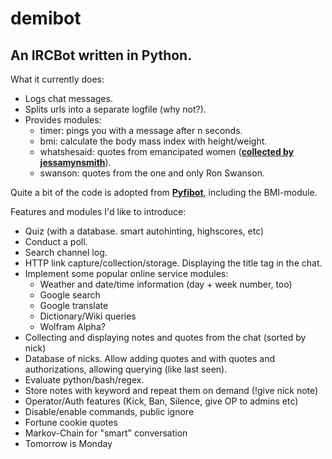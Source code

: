 demibot
==================
An IRCBot written in Python.  
--
  
What it currently does:  
  * Logs chat messages.
  * Splits urls into a separate logfile (why not?).
  * Provides modules:
    * timer: pings you with a message after n seconds.
    * bmi: calculate the body mass index with height/weight.
    * whatshesaid: quotes from emancipated women ([**collected by jessamynsmith**](https://github.com/jessamynsmith/talkbackbot)).
    * swanson: quotes from the one and only Ron Swanson.  
    
Quite a bit of the code is adopted from [**Pyfibot**](https://github.com/lepinkainen/pyfibot), including the BMI-module.  
  
Features and modules I'd like to introduce:  
  * Quiz (with a database. smart autohinting, highscores, etc)
  * Conduct a poll.
  * Search channel log.
  * HTTP link capture/collection/storage. Displaying the title tag in the chat.
  * Implement some popular online service modules:
    * Weather and date/time information (day + week number, too)
    * Google search
    * Google translate
    * Dictionary/Wiki queries
    * Wolfram Alpha?
  * Collecting and displaying notes and quotes from the chat (sorted by nick)
  * Database of nicks. Allow adding quotes and with quotes and authorizations, allowing querying (like last seen).
  * Evaluate python/bash/regex.
  * Store notes with keyword and repeat them on demand (!give nick note)
  * Operator/Auth features (Kick, Ban, Silence, give OP to admins etc)
  * Disable/enable commands, public ignore
  * Fortune cookie quotes
  * Markov-Chain for "smart" conversation
  * Tomorrow is Monday
  